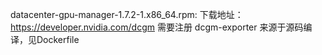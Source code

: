 datacenter-gpu-manager-1.7.2-1.x86_64.rpm: 下载地址：https://developer.nvidia.com/dcgm  需要注册
dcgm-exporter 来源于源码编译，见Dockerfile
